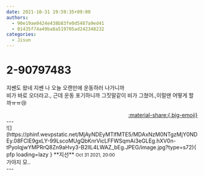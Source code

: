```yaml
---
date: 2021-10-31 19:59:35+09:00
authors:
  - 90e19ae0424e438b83fe0d5487a9ed41
  - 01435f74a49ba8a519705ad242348232
categories:
  - Jisun
---
```


# 2-90797483

<div class="post-container" markdown="1">
<div class="content-container md-sidebar__scrollwrap" markdown="1">

지쎈도 왔네 지쎈 나 오늘 오랜만에 운동하러 나가니까<br>비가 바로 오더라고., 근데 운동 포기하니까 그짓말같이 비가 그쳤어.,이럴땐 어떻게 할까ㅠㅠ😢

</div>
</div>

<div style="text-align: right;" markdown="1">
<a href="https://weverse.io/fromis9/fanpost/2-90797483" style="text-align: right;">:material-share:{.big-emoji}</a>
</div>
---

<div class="comments-container md-sidebar__scrollwrap" markdown="1">
<div class="comment" markdown="1">
<div class='id-container' markdown="1">
![](https://phinf.wevpstatic.net/MjAyNDEyMTlfMTE5/MDAxNzM0NTgzMjY0NDEy.08FClE9gxLY-99LscoMUgQbKnrVicLFFWSqmAi3eGLEg.hXV0n-tPyoIqjwYMPRrQ8Zn9aHvy3-B2llL4LWAZ_bEg.JPEG/image.jpg?type=s72){ pfp loading=lazy }
**<span class="artist">지선</span>** <small>Oct 31 2021, 20:00</small><br>
</div>
<div class='comment-body' markdown="1">
가야지 모..
</div>
</div>
</div>
---
